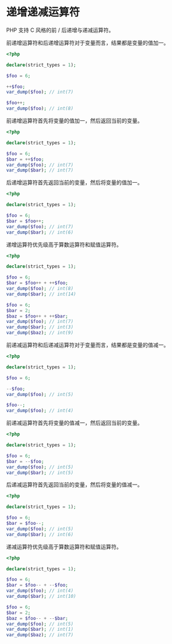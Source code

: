 # 递增递减运算符

PHP 支持 C 风格的前 / 后递增与递减运算符。

前递增运算符和后递增运算符对于变量而言，结果都是变量的值加一。

```php
<?php

declare(strict_types = 1);

$foo = 6;

++$foo;
var_dump($foo); // int(7)

$foo++;
var_dump($foo); // int(8)

```

前递增运算符首先将变量的值加一，然后返回当前的变量。

```php
<?php

declare(strict_types = 1);

$foo = 6;
$bar = ++$foo;
var_dump($foo); // int(7)
var_dump($bar); // int(7)

```

后递增运算符首先返回当前的变量，然后将变量的值加一。

```php
<?php

declare(strict_types = 1);

$foo = 6;
$bar = $foo++;
var_dump($foo); // int(7)
var_dump($bar); // int(6)

```

递增运算符优先级高于算数运算符和赋值运算符。

```php
<?php

declare(strict_types = 1);

$foo = 6;
$bar = $foo++ + ++$foo;
var_dump($foo); // int(8)
var_dump($bar); // int(14)

$foo = 6;
$bar = 2;
$baz = $foo++ + ++$bar;
var_dump($foo); // int(7)
var_dump($bar); // int(3)
var_dump($baz); // int(9)

```

前递减运算符和后递减运算符对于变量而言，结果都是变量的值减一。

```php
<?php

declare(strict_types = 1);

$foo = 6;

--$foo;
var_dump($foo); // int(5)

$foo--;
var_dump($foo); // int(4)

```

前递减运算符首先将变量的值减一，然后返回当前的变量。

```php
<?php

declare(strict_types = 1);

$foo = 6;
$bar = --$foo;
var_dump($foo); // int(5)
var_dump($bar); // int(5)

```

后递减运算符首先返回当前的变量，然后将变量的值减一。

```php
<?php

declare(strict_types = 1);

$foo = 6;
$bar = $foo--;
var_dump($foo); // int(5)
var_dump($bar); // int(6)

```

递减运算符优先级高于算数运算符和赋值运算符。

```php
<?php

declare(strict_types = 1);

$foo = 6;
$bar = $foo-- + --$foo;
var_dump($foo); // int(4)
var_dump($bar); // int(10)

$foo = 6;
$bar = 2;
$baz = $foo-- + --$bar;
var_dump($foo); // int(5)
var_dump($bar); // int(1)
var_dump($baz); // int(7)

```

